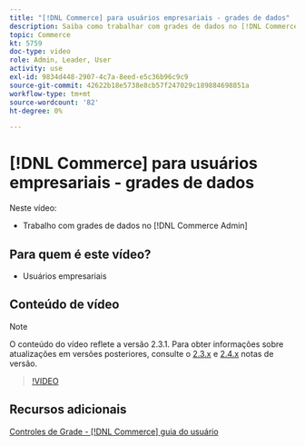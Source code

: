 ```yaml
---
title: "[!DNL Commerce] para usuários empresariais - grades de dados"
description: Saiba como trabalhar com grades de dados no [!DNL Commerce Admin].
topic: Commerce
kt: 5759
doc-type: video
role: Admin, Leader, User
activity: use
exl-id: 9834d448-2907-4c7a-8eed-e5c36b96c9c9
source-git-commit: 42622b18e5738e8cb57f247029c189884698851a
workflow-type: tm+mt
source-wordcount: '82'
ht-degree: 0%

---
```


# [!DNL Commerce] para usuários empresariais - grades de dados

Neste vídeo:

- Trabalho com grades de dados no [!DNL Commerce Admin]

## Para quem é este vídeo?

- Usuários empresariais

## Conteúdo de vídeo

>[!NOTE]
>
>O conteúdo do vídeo reflete a versão 2.3.1. Para obter informações sobre atualizações em versões posteriores, consulte o [ 2.3.x](https://devdocs.magento.com/guides/v2.3/release-notes/bk-release-notes.html) e [2.4.x](https://devdocs.magento.com/guides/v2.4/release-notes/bk-release-notes.html) notas de versão.

>[!VIDEO](https://video.tv.adobe.com/v/35960?quality=12&learn=on)

## Recursos adicionais

[Controles de Grade - [!DNL Commerce] guia do usuário](https://docs.magento.com/user-guide/stores/admin-grid-controls.html)

